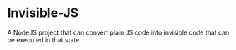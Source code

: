 # Invisible-JS
A NodeJS project that can convert plain JS code into invisible code that can be executed in that state.

